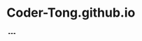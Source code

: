 # Coder-Tong.github.io
<svg width="24" height="24" viewBox="0 0 24 24" fill="none" xmlns="http://www.w3.org/2000/svg"><path d="M4 11H8V13H4V11Z" fill="currentColor" /><path d="M10 11H14V13H10V11Z" fill="currentColor" /><path d="M20 11H16V13H20V11Z" fill="currentColor" /></svg>
